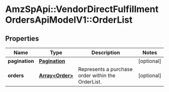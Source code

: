 # AmzSpApi::VendorDirectFulfillmentOrdersApiModelV1::OrderList

## Properties
Name | Type | Description | Notes
------------ | ------------- | ------------- | -------------
**pagination** | [**Pagination**](Pagination.md) |  | [optional] 
**orders** | [**Array&lt;Order&gt;**](Order.md) | Represents a purchase order within the OrderList. | [optional] 

